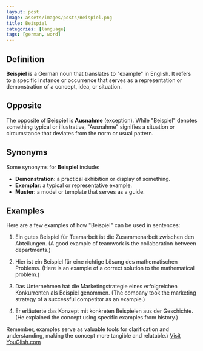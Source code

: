 ```yaml
---
layout: post
image: assets/images/posts/Beispiel.png
title: Beispiel
categories: [language]
tags: [german, word]
---
```


## Definition
**Beispiel** is a German noun that translates to "example" in English. It refers to a specific instance or occurrence that serves as a representation or demonstration of a concept, idea, or situation.

## Opposite
The opposite of **Beispiel** is **Ausnahme** (exception). While "Beispiel" denotes something typical or illustrative, "Ausnahme" signifies a situation or circumstance that deviates from the norm or usual pattern.

## Synonyms
Some synonyms for **Beispiel** include:
- **Demonstration**: a practical exhibition or display of something.
- **Exemplar**: a typical or representative example.
- **Muster**: a model or template that serves as a guide.

## Examples
Here are a few examples of how "Beispiel" can be used in sentences:

1. Ein gutes Beispiel für Teamarbeit ist die Zusammenarbeit zwischen den Abteilungen.
   (A good example of teamwork is the collaboration between departments.)

2. Hier ist ein Beispiel für eine richtige Lösung des mathematischen Problems.
   (Here is an example of a correct solution to the mathematical problem.)

3. Das Unternehmen hat die Marketingstrategie eines erfolgreichen Konkurrenten als Beispiel genommen.
   (The company took the marketing strategy of a successful competitor as an example.)

4. Er erläuterte das Konzept mit konkreten Beispielen aus der Geschichte.
   (He explained the concept using specific examples from history.)

Remember, examples serve as valuable tools for clarification and understanding, making the concept more tangible and relatable.\ <a id="yg-widget-0" class="youglish-widget" data-query="Beispiel" data-lang="german" data-components="8412" data-auto-start="0" data-bkg-color="theme_light" data-title="How%20to%20pronounce%20Beispiel%20in%20German"  rel="nofollow" href="https://youglish.com">Visit YouGlish.com</a><script async src="https://youglish.com/public/emb/widget.js" charset="utf-8"></script>